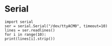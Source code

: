 Serial
==

    import serial
    ser = serial.Serial("/dev/ttyACM0", timeout=10)
    lines = ser.readlines()
    for i in range(10):
    print(lines[i].strip())

